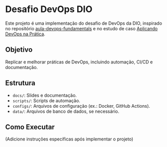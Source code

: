 # Desafio DevOps DIO
Este projeto é uma implementação do desafio de DevOps da DIO, inspirado no repositório [aula-devops-fundamentals](https://gitlab.com/sandro.lechner/aula-devops-fundamentals) e no estudo de caso [Aplicando DevOps na Prática](https://hermes.dio.me/files/assets/588d3e66-5ecd-4b01-9f0a-be3d7aa81a3c.zip).

## Objetivo
Replicar e melhorar práticas de DevOps, incluindo automação, CI/CD e documentação.

## Estrutura
- `docs/`: Slides e documentação.
- `scripts/`: Scripts de automação.
- `configs/`: Arquivos de configuração (ex.: Docker, GitHub Actions).
- `data/`: Arquivos de banco de dados, se necessário.

## Como Executar
(Adicione instruções específicas após implementar o projeto)
